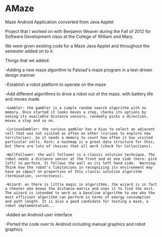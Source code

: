 AMaze
=====

Maze Android Application converted from Java Applet

Project that I worked on with Benjamin Weaver during the Fall of 2012 for Software Development class at the College of William and Mary.

We were given existing code for a Maze Java Applet and throughout the semester added on to it.

Things that we added:

-Adding a new maze algorithm to Falstad's maze program in a test-driven design manner

-Establish a robot platform to operate on the maze

-Add different algorithms to drive a robot out of the maze, with battery life and moves made

    -Gambler: the gambler is a simple random search algorithm with no memory. Once started it looks moves a step, checks its options by asking its available distance sensors, randomly picks a direction, moves a stop and so on. 
  
    -CuriousGambler: the curious gambler has a bias to select an adjacent cell that was not visited as often as other (curious to explore new territories). So it needs a memory to count how often it has visited particular cells. Hint: a hashmap is a great data structure for this, but there are lots of choices that all work (check for Collections). 
  
    -WallFollower: the wall follower is a classic solution technique. The robot needs a distance sensor at the front and at one side (here: pick left) to perform. It follows the wall on its left hand side.  Warning: Think how the robot's limitations in recognizing its environment may have an impact on properties of this classic solution algorithm (termination, correctness).
  
    -Wizard: as there is little magic in algorithms, the wizard is in fact a cheater who knows the distance matrix and uses it to find the exit. The wizard is intended to work as a baseline algorithm to see who the most efficient algorithm can perform in terms of energy consumption and path length. It is also a good candidate for testing a maze, a robot implementation...

-Added an Android user interface

-Ported the code over to Android including manual graphics and robot graphics



